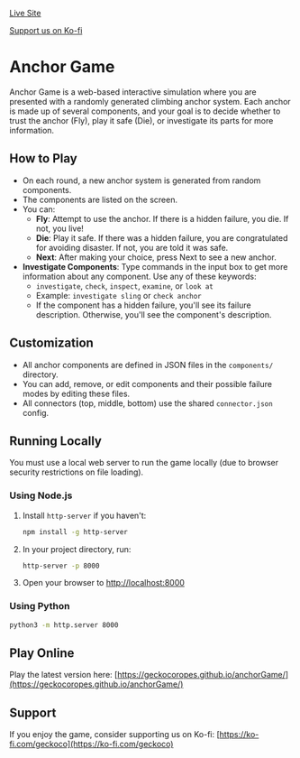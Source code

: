 [Live Site](https://geckocoropes.github.io/anchorGame/)

[Support us on Ko-fi](https://ko-fi.com/geckoco)

# Anchor Game

Anchor Game is a web-based interactive simulation where you are presented with a randomly generated climbing anchor system. Each anchor is made up of several components, and your goal is to decide whether to trust the anchor (Fly), play it safe (Die), or investigate its parts for more information.

## How to Play

- On each round, a new anchor system is generated from random components.
- The components are listed on the screen.
- You can:
  - **Fly**: Attempt to use the anchor. If there is a hidden failure, you die. If not, you live!
  - **Die**: Play it safe. If there was a hidden failure, you are congratulated for avoiding disaster. If not, you are told it was safe.
  - **Next**: After making your choice, press Next to see a new anchor.
- **Investigate Components**: Type commands in the input box to get more information about any component. Use any of these keywords:
  - `investigate`, `check`, `inspect`, `examine`, or `look at`
  - Example: `investigate sling` or `check anchor`
  - If the component has a hidden failure, you'll see its failure description. Otherwise, you'll see the component's description.

## Customization

- All anchor components are defined in JSON files in the `components/` directory.
- You can add, remove, or edit components and their possible failure modes by editing these files.
- All connectors (top, middle, bottom) use the shared `connector.json` config.

## Running Locally

You must use a local web server to run the game locally (due to browser security restrictions on file loading).

### Using Node.js
1. Install `http-server` if you haven't:
   ```sh
   npm install -g http-server
   ```
2. In your project directory, run:
   ```sh
   http-server -p 8000
   ```
3. Open your browser to [http://localhost:8000](http://localhost:8000)

### Using Python
```sh
python3 -m http.server 8000
```

## Play Online

Play the latest version here: [https://geckocoropes.github.io/anchorGame/](https://geckocoropes.github.io/anchorGame/)

## Support

If you enjoy the game, consider supporting us on Ko-fi: [https://ko-fi.com/geckoco](https://ko-fi.com/geckoco)